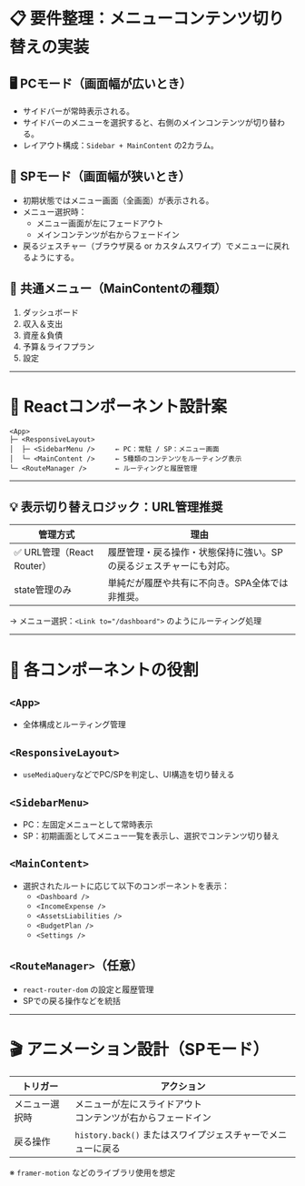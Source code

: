 # 📋 要件整理：メニューコンテンツ切り替えの実装

## 🖥️ PCモード（画面幅が広いとき）

- サイドバーが常時表示される。
- サイドバーのメニューを選択すると、右側のメインコンテンツが切り替わる。
- レイアウト構成：`Sidebar + MainContent` の2カラム。

## 📱 SPモード（画面幅が狭いとき）

- 初期状態ではメニュー画面（全画面）が表示される。
- メニュー選択時：
  - メニュー画面が左にフェードアウト
  - メインコンテンツが右からフェードイン
- 戻るジェスチャー（ブラウザ戻る or カスタムスワイプ）でメニューに戻れるようにする。

## 📌 共通メニュー（MainContentの種類）

1. ダッシュボード
2. 収入＆支出
3. 資産＆負債
4. 予算＆ライフプラン
5. 設定

---

# 🧱 Reactコンポーネント設計案

```
<App>
├─ <ResponsiveLayout>
│  ├─ <SidebarMenu />     ← PC：常駐 / SP：メニュー画面
│  └─ <MainContent />     ← 5種類のコンテンツをルーティング表示
└─ <RouteManager />       ← ルーティングと履歴管理
```

---

## 💡 表示切り替えロジック：URL管理推奨

| 管理方式                   | 理由                                                               |
| -------------------------- | ------------------------------------------------------------------ |
| ✅ URL管理（React Router） | 履歴管理・戻る操作・状態保持に強い。SPの戻るジェスチャーにも対応。 |
| state管理のみ              | 単純だが履歴や共有に不向き。SPA全体では非推奨。                    |

→ メニュー選択：`<Link to="/dashboard">` のようにルーティング処理

---

# 🧩 各コンポーネントの役割

## `<App>`

- 全体構成とルーティング管理

## `<ResponsiveLayout>`

- `useMediaQuery`などでPC/SPを判定し、UI構造を切り替える

## `<SidebarMenu>`

- PC：左固定メニューとして常時表示
- SP：初期画面としてメニュー一覧を表示し、選択でコンテンツ切り替え

## `<MainContent>`

- 選択されたルートに応じて以下のコンポーネントを表示：
  - `<Dashboard />`
  - `<IncomeExpense />`
  - `<AssetsLiabilities />`
  - `<BudgetPlan />`
  - `<Settings />`

## `<RouteManager>`（任意）

- `react-router-dom` の設定と履歴管理
- SPでの戻る操作などを統括

---

# 🎬 アニメーション設計（SPモード）

| トリガー       | アクション                                                     |
| -------------- | -------------------------------------------------------------- |
| メニュー選択時 | メニューが左にスライドアウト<br>コンテンツが右からフェードイン |
| 戻る操作       | `history.back()` またはスワイプジェスチャーでメニューに戻る    |

※ `framer-motion` などのライブラリ使用を想定

